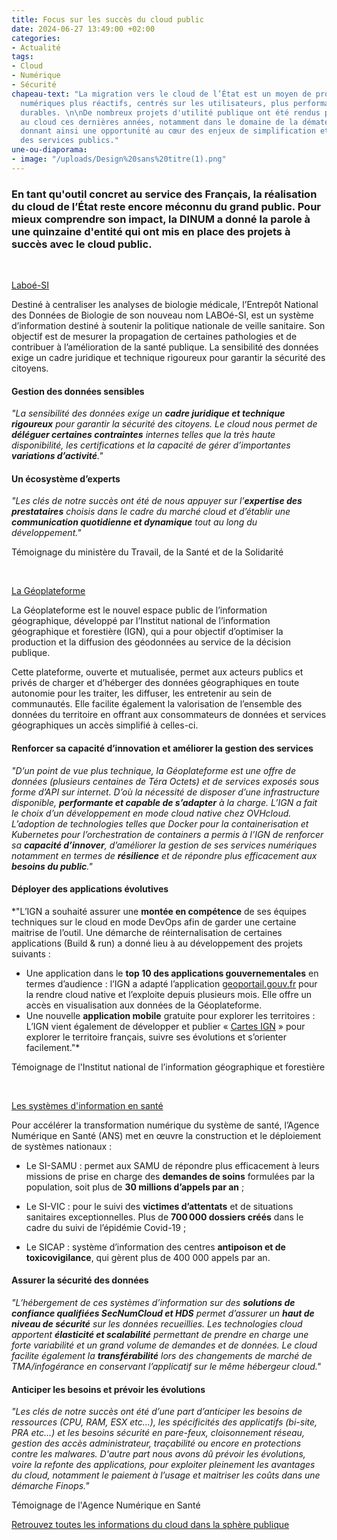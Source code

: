 ```yaml
---
title: Focus sur les succès du cloud public
date: 2024-06-27 13:49:00 +02:00
categories:
- Actualité
tags:
- Cloud
- Numérique
- Sécurité
chapeau-text: "La migration vers le cloud de l’État est un moyen de produire des services
  numériques plus réactifs, centrés sur les utilisateurs, plus performants et plus
  durables. \n\nDe nombreux projets d'utilité publique ont été rendus possibles grâce
  au cloud ces dernières années, notamment dans le domaine de la dématérialisation,
  donnant ainsi une opportunité au cœur des enjeux de simplification et d’accessibilité
  des services publics."
une-ou-diaporama:
- image: "/uploads/Design%20sans%20titre(1).png"
---
```


### En tant qu'outil concret au service des Français, la réalisation du cloud de l’État reste encore méconnu du grand public. Pour mieux comprendre son impact, la DINUM a donné la parole à une quinzaine d'entité qui ont mis en place des projets à succès avec le cloud public.


<br>
<div class="lien-important"><p><a href="https://laboesi.integ.sante.gouv.fr/auth/realms/saisie/protocol/openid-connect/auth?client_id=portail-saisie&redirect_uri=https%3A%2F%2Flaboesi.integ.sante.gouv.fr%2Fsaisie%2Findex.html&state=45464847-e3a7-4588-8b33-2c4fd2b942cd&response_mode=fragment&response_type=code&scope=openid&nonce=7565f1a4-827f-4e7e-8673-bf510d8ef944&code_challenge=aAXcRUsYv2E4DmnH7RwAsl8Jju5Hw3Y8WjY_uhfV8-Y&code_challenge_method=S256">Laboé-SI</a></p></div>

Destiné à centraliser les analyses de biologie médicale, l’Entrepôt National des Données de Biologie de son nouveau nom LABOé-SI, est un système d’information destiné à soutenir la politique nationale de veille sanitaire. Son objectif est de mesurer la propagation de certaines pathologies et de contribuer à l’amélioration de la santé publique. La sensibilité des données exige un cadre juridique et technique rigoureux pour garantir la sécurité des citoyens.

#### Gestion des données sensibles

*"La sensibilité des données exige un **cadre juridique et technique rigoureux** pour garantir la sécurité des citoyens. Le cloud nous permet de **déléguer certaines contraintes** internes telles que la très haute disponibilité, les certifications et la capacité de gérer d’importantes **variations d’activité**."*

#### Un écosystème d’experts 

*"Les clés de notre succès ont été de nous appuyer sur l’**expertise des prestataires** choisis dans le cadre du marché cloud et d’établir une **communication quotidienne et dynamique** tout au long du développement."*

Témoignage du ministère du Travail, de la Santé et de la Solidarité

<br>
<div class="lien-important"><p><a href="https://geoportail.gouv.fr">La Géoplateforme</a></p></div>

La Géoplateforme est le nouvel espace public de l’information géographique, développé par l’Institut national de l’information géographique et forestière (IGN), qui a pour objectif d’optimiser la production et la diffusion des géodonnées au service de la décision publique. 

Cette plateforme, ouverte et mutualisée, permet aux acteurs publics et privés de charger et d’héberger des données géographiques en toute autonomie pour les traiter, les diffuser, les entretenir au sein de communautés. Elle facilite également la valorisation de l’ensemble des données du territoire en offrant aux consommateurs de données et services géographiques un accès simplifié à celles-ci.

#### Renforcer sa capacité d’innovation et améliorer la gestion des services 

*"D’un point de vue plus technique, la Géoplateforme est une offre de données (plusieurs centaines de Téra Octets) et de services exposés sous forme d’API sur internet. D’où la nécessité de disposer d’une infrastructure disponible, **performante et capable de s’adapter** à la charge. L’IGN a fait le choix d’un développement en mode cloud native chez OVHcloud. L’adoption de technologies telles que Docker pour la containerisation et Kubernetes pour l’orchestration de containers a permis à l’IGN de renforcer sa **capacité d’innover**, d’améliorer la gestion de ses services numériques notamment en termes de **résilience** et de répondre plus efficacement aux **besoins du public**."*

#### Déployer des applications évolutives

*"L’IGN a souhaité assurer une **montée en compétence** de ses équipes techniques sur le cloud en mode DevOps afin de garder une certaine maitrise de l’outil. Une démarche de réinternalisation de certaines applications (Build & run) a donné lieu à au développement des projets suivants : 
* Une application dans le **top 10 des applications gouvernementales** en termes d’audience : l’IGN a adapté l’application [geoportail.gouv.fr](https://geoportail.gouv.fr) pour la rendre cloud native et l’exploite depuis plusieurs mois. Elle offre un accès en visualisation aux données de la Géoplateforme.
* Une nouvelle **application mobile** gratuite pour explorer les territoires : L’IGN vient également de développer et publier « [Cartes IGN](https://www.ign.fr/telechargez-application-cartographique-cartes-ign) » pour explorer le territoire français, suivre ses évolutions et s’orienter facilement."*

Témoignage de l'Institut national de l’information géographique et forestière

<br>
<div class="lien-important"><p><a href="https://esante.gouv.fr/lagence">Les systèmes d'information en santé</a></p></div>

Pour accélérer la transformation numérique du système de santé, l’Agence Numérique en Santé (ANS) met en œuvre la construction et le déploiement de systèmes nationaux :

* Le SI-SAMU : permet aux SAMU de répondre plus efficacement à leurs missions de prise en charge des **demandes de soins** formulées par la population, soit plus de **30 millions d’appels par an** ;

* Le SI-VIC : pour le suivi des **victimes d’attentats** et  de situations sanitaires exceptionnelles. Plus de **700 000 dossiers créés** dans le cadre du suivi de l’épidémie Covid-19 ;

* Le SICAP : système d’information des centres **antipoison et de toxicovigilance**, qui gèrent plus de 400 000 appels par an.

#### Assurer la sécurité des données

*"L’hébergement de ces systèmes d’information sur des **solutions de confiance qualifiées SecNumCloud et HDS** permet d’assurer un **haut de niveau de sécurité** sur les données recueillies. Les technologies cloud apportent **élasticité et scalabilité** permettant de prendre en charge une forte variabilité et un grand volume de demandes et de données. Le cloud facilite également la **transférabilité** lors des changements de marché de TMA/infogérance en conservant l’applicatif sur le même hébergeur cloud."*

#### Anticiper les besoins et prévoir les évolutions

*"Les clés de notre succès ont été d’une part d’anticiper les besoins de ressources (CPU, RAM, ESX etc…), les spécificités des applicatifs (bi-site, PRA etc…) et les besoins sécurité en pare-feux, cloisonnement réseau, gestion des accès administrateur, traçabilité ou encore en protections contre les malwares. D'autre part nous avons dû prévoir les évolutions, voire la refonte des applications, pour exploiter pleinement les avantages du cloud, notamment le paiement à l’usage et maitriser les coûts dans une démarche Finops."*

Témoignage de l'Agence Numérique en Santé


[Retrouvez toutes les informations du cloud dans la sphère publique](https://www.numerique.gouv.fr/services/cloud/)